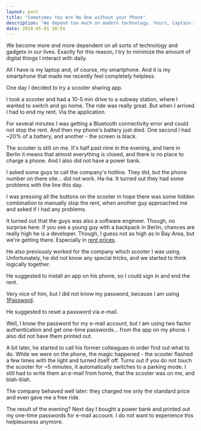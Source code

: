 ```yaml
---
layout: post
title: "Sometimes You Are No One without your Phone"
description: "We depend too much on modern technology. Yours, Captain."
date: 2018-05-01 10:54
---
```


We become more and more dependent on all sorts of technology and gadgets in our lives. Exactly for this reason, I try to minimize the amount of digital things I interact with daily. 

All I have is my laptop and, of course, my smartphone. And it is my smartphone that made me recently feel completely helpless.

One day I decided to try a scooter sharing app.

I took a scooter and had a 10-5 min drive to a subway station, where I wanted to switch and go home. The ride was really great. But when I arrived I had to end my rent. Via the application.

For several minutes I was getting a Bluetooth connectivity error and could not stop the rent. And then my phone's battery just died. One second I had ~20% of a battery, and another - the screen is black.

<!--more-->

The scooter is still on me. It's half past nine in the evening, and here in Berlin it means that almost everything is closed, and there is no place to charge a phone. And I also did not have a power bank.

I asked some guys to call the company's hotline. They did, but the phone number on there site... did not work. Ha-ha. It turned out they had some problems with the line this day.

I was pressing all the buttons on the scooter in hope there was some hidden combination to manually stop the rent, when another guy approached me and asked if I had any problems.

It turned out that the guys was also a software engineer. Though, no surprise here: if you see a young guy 
with a backpack in Berlin, chances are really high he is a developer. Though, I guess not as high as in 
Bay Area, but we're getting there. Especially in [rent prices][rent-prices].

He also previously worked for the company which scooter I was using. Unfortunately, he did not know any special tricks, and we started to think logically together.

He suggested to install an app on his phone, so I could sign in and end the rent.

Very nice of him, but I did not know my password, because I am using [1Password][one-password].

He suggested to reset a password via e-mail. 

Well, I know the password for my e-mail account, but I am using two factor authentication and get one-time passwords... from the app on my phone. I also did not have them printed out.

A bit later, he started to call his former colleagues in order find out what to do. While we were on the phone, the magic happened - the scooter flashed a few times with the light and turned itself off. Turns out if you do not touch the scooter for ~5 minutes, it automatically switches to a parking mode. I still had to write them an e-mail from home, that the scooter was on me, and blah-blah.

The company behaved well later: they charged me only the standard price and even gave me a free ride.

The result of the evening? Next day I bought a power bank and printed out my one-time passwords for e-mail account. I do not want to experience this helplessness anymore.

[rent-prices]: https://www.theguardian.com/world/2018/apr/10/berlin-world-fastest-rising-property-prices
[one-password]: https://1password.com/
